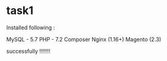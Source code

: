 # task1


Installed following : 

MySQL - 5.7
PHP - 7.2
Composer
Nginx (1.16+) 
Magento (2.3)


successfully !!!!!!!

